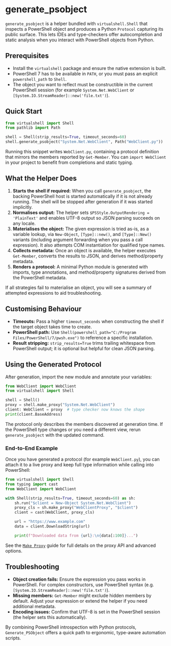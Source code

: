 # generate_psobject

`generate_psobject` is a helper bundled with `virtualshell.Shell` that inspects a PowerShell object and produces a Python `Protocol` capturing its public surface. This lets IDEs and type-checkers offer autocompletion and static analysis when you interact with PowerShell objects from Python.

## Prerequisites

- Install the `virtualshell` package and ensure the native extension is built.
- PowerShell 7 has to be available in `PATH`, or you must pass an explicit `powershell_path` to `Shell`.
- The object you want to reflect must be constructible in the current PowerShell session (for example `System.Net.WebClient` or `[System.IO.StreamReader]::new('file.txt')`).

## Quick Start

```python
from virtualshell import Shell
from pathlib import Path

shell = Shell(strip_results=True, timeout_seconds=60)
shell.generate_psobject("System.Net.WebClient", Path("WebClient.py"))
```

Running this snippet writes `WebClient.py`, containing a protocol definition that mirrors the members reported by `Get-Member`. You can `import WebClient` in your project to benefit from completions and static typing.

## What the Helper Does

1. **Starts the shell if required:** When you call `generate_psobject`, the backing PowerShell host is started automatically if it is not already running. The shell will be stopped after generation if it was started implicitly.
2. **Normalises output:** The helper sets `$PSStyle.OutputRendering = 'PlainText'` and enables UTF-8 output so JSON parsing succeeds on any locale.
3. **Materialises the object:** The given expression is tried as-is, as a variable lookup, via `New-Object`, `[Type]::new()`, and `[Type]::New()` variants (including argument forwarding when you pass a call expression). It also attempts COM instantiation for qualified type names.
4. **Collects metadata:** Once an object is available, the helper executes `Get-Member`, converts the results to JSON, and derives method/property metadata.
5. **Renders a protocol:** A minimal Python module is generated with imports, type annotations, and method/property signatures derived from the PowerShell metadata.

If all strategies fail to materialise an object, you will see a summary of attempted expressions to aid troubleshooting.

## Customising Behaviour

- **Timeouts:** Pass a higher `timeout_seconds` when constructing the shell if the target object takes time to create.
- **PowerShell path:** Use `Shell(powershell_path="C:/Program Files/PowerShell/7/pwsh.exe")` to reference a specific installation.
- **Result stripping:** `strip_results=True` trims trailing whitespace from PowerShell output; it is optional but helpful for clean JSON parsing.

## Using the Generated Protocol

After generation, import the new module and annotate your variables:

```python
from WebClient import WebClient
from virtualshell import Shell

shell = Shell()
proxy = shell.make_proxy("System.Net.WebClient")
client: WebClient = proxy  # type checker now knows the shape
print(client.BaseAddress)
```

The protocol only describes the members discovered at generation time. If the PowerShell type changes or you need a different view, rerun `generate_psobject` with the updated command.

### End-to-End Example

Once you have generated a protocol (for example `WebClient.py`), you can attach it to a live proxy and keep full type information while calling into PowerShell:

```python
from virtualshell import Shell
from typing import cast
from WebClient import WebClient

with Shell(strip_results=True, timeout_seconds=60) as sh:
	sh.run("$client = New-Object System.Net.WebClient")
	proxy_cls = sh.make_proxy("WebClientProxy", "$client")
	client = cast(WebClient, proxy_cls)

	url = "https://www.example.com"
	data = client.DownloadString(url)

	print(f"Downloaded data from {url}:\n{data[:100]}...")
```

See the [`Make Proxy`](Make_Proxy.md) guide for full details on the proxy API and advanced options.

## Troubleshooting

- **Object creation fails:** Ensure the expression you pass works in PowerShell. For complex constructors, use PowerShell syntax (e.g. `[System.IO.StreamReader]::new('file.txt')`).
- **Missing members:** `Get-Member` might exclude hidden members by default. Adjust your expression or extend the helper if you need additional metadata.
- **Encoding issues:** Confirm that UTF-8 is set in the PowerShell session (the helper sets this automatically).

By combining PowerShell introspection with Python protocols, `Generate_PSObject` offers a quick path to ergonomic, type-aware automation scripts.
